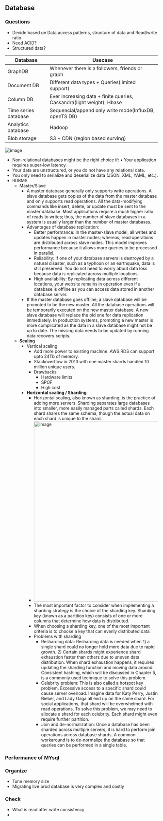 ## Database
### Questions
- Decide based on Data access patterns, structure of data and Read/write ratio
- Need ACID?
- Structured data?

| Database             | Usecase                                                               |
|----------------------|-----------------------------------------------------------------------|
| GraphDB              | Whenever there is a followers, friends or graph                       |
| Document DB          | Different data types + Queries(limited support)                       |
| Column DB            | Ever increasing data + finite queries, Cassandra(light weight), Hbase |
| Time series database | Sequencial/append only write mode(InfluxDB, openTS DB)                |
| Analytics database   | Hadoop                                                                |
| Blob storage         | S3 + CDN (region based surving)                                       |

![image](https://github.com/vin0010/SystemDesign/assets/10086767/17f4b25d-2e29-4350-a5fa-46e4d6131b5d)

- Non-relational databases might be the right choice if: • Your application requires super-low latency.
- Your data are unstructured, or you do not have any relational data.
- You only need to serialize and deserialize data (JSON, XML, YAML, etc.).
- RDBMS
    - Master/Slave
        - A master database generally only supports write operations. A slave database gets copies of the data from the master database and only supports read operations. All the data-modifying commands like insert, delete, or update must be sent to the master database. Most applications require a much higher ratio of reads to writes; thus, the number of slave databases in a system is usually larger than the number of master databases.
        - Advantages of database replication:
            - Better performance: In the master-slave model, all writes and updates happen in master nodes; whereas, read operations are distributed across slave nodes. This model improves performance because it allows more queries to be processed in parallel.
            - Reliability: If one of your database servers is destroyed by a natural disaster, such as a typhoon or an earthquake, data is still preserved. You do not need to worry about data loss because data is replicated across multiple locations.
            - High availability: By replicating data across different locations, your website remains in operation even if a database is offline as you can access data stored in another database server.
        - If the master database goes offline, a slave database will be promoted to be the new master. All the database operations will be temporarily executed on the new master database. A new slave database will replace the old one for data replication immediately. In production systems, promoting a new master is more complicated as the data in a slave database might not be up to date. The missing data needs to be updated by running data recovery scripts.
    - **Scaling**
        - Vertical scaling
            - Add more power to existing machine. AWS RDS can support upto 24Tb of memory.
            - Stackoverflow in 2013 with one master shards handled 10 million unique users.
            - Drawbacks
                - Hardware limits
                - SPOF
                - High cost
        - **Horizontal scaling / Sharding**
            - Horizontal scaling, also known as sharding, is the practice of adding more servers. Sharding separates large databases into smaller, more easily managed parts called shards. Each shard shares the same schema, though the actual data on each shard is unique to the shard.
            - <img width="594" alt="image" src="https://github.com/vin0010/SystemDesign/assets/10086767/27f0fe1f-7e53-45b7-918e-3a68ead928c7">
            - The most important factor to consider when implementing a sharding strategy is the choice of the sharding key. Sharding key (known as a partition key) consists of one or more columns that determine how data is distributed.
            - When choosing a sharding key, one of the most important criteria is to choose a key that can evenly distributed data.
            - Problems with sharding
                - Resharding data: Resharding data is needed when 1) a single shard could no longer hold more data due to rapid growth. 2) Certain shards might experience shard exhaustion faster than others due to uneven data distribution. When shard exhaustion happens, it requires updating the sharding function and moving data around. Consistent hashing, which will be discussed in Chapter 5, is a commonly used technique to solve this problem.
                - Celebrity problem: This is also called a hotspot key problem. Excessive access to a specific shard could cause server overload. Imagine data for Katy Perry, Justin Bieber, and Lady Gaga all end up on the same shard. For social applications, that shard will be overwhelmed with read operations. To solve this problem, we may need to allocate a shard for each celebrity. Each shard might even require further partition.
                - Join and de-normalization: Once a database has been sharded across multiple servers, it is hard to perform join operations across database shards. A common workaround is to de-normalize the database so that queries can be performed in a single table.


### Performance of MYsql


### Organize
- Tune memory size
- Migrating live prod database is very complex and costly

### Check 
- What is read after write consistency
- 